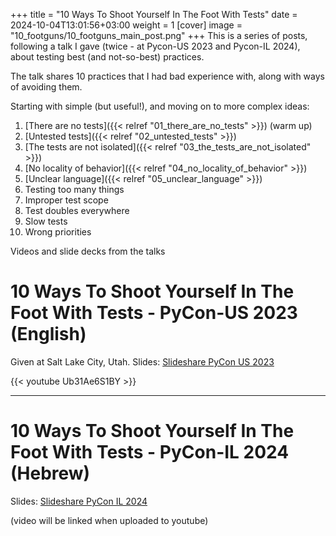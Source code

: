 +++
title = "10 Ways To Shoot Yourself In The Foot With Tests"
date = 2024-10-04T13:01:56+03:00
weight = 1
[cover]
  image = "10_footguns/10_footguns_main_post.png"
+++
This is a series of posts, following a talk I gave (twice - at Pycon-US 2023 and Pycon-IL 2024), about testing best (and not-so-best) practices.

The talk shares 10 practices that I had bad experience with, along with ways of avoiding them.

Starting with simple (but useful!), and moving on to more complex ideas:

1. [There are no tests]({{< relref "01_there_are_no_tests" >}}) (warm up)
1. [Untested tests]({{< relref "02_untested_tests" >}})
1. [The tests are not isolated]({{< relref "03_the_tests_are_not_isolated" >}})
1. [No locality of behavior]({{< relref "04_no_locality_of_behavior" >}})
1. [Unclear language]({{< relref "05_unclear_language" >}})
1. Testing too many things
1. Improper test scope
1. Test doubles everywhere
1. Slow tests
1. Wrong priorities


Videos and slide decks from the talks

# 10 Ways To Shoot Yourself In The Foot With Tests - PyCon-US 2023 (English)

Given at Salt Lake City, Utah.
Slides: [Slideshare PyCon US 2023](https://bit.ly/testing_footguns_pycon_2023) 

{{< youtube Ub31Ae6S1BY >}}

---

# 10 Ways To Shoot Yourself In The Foot With Tests - PyCon-IL 2024 (Hebrew)

Slides: [Slideshare PyCon IL 2024](https://bit.ly/testing_footguns_pycon_il_2024) 


(video will be linked when uploaded to youtube)
